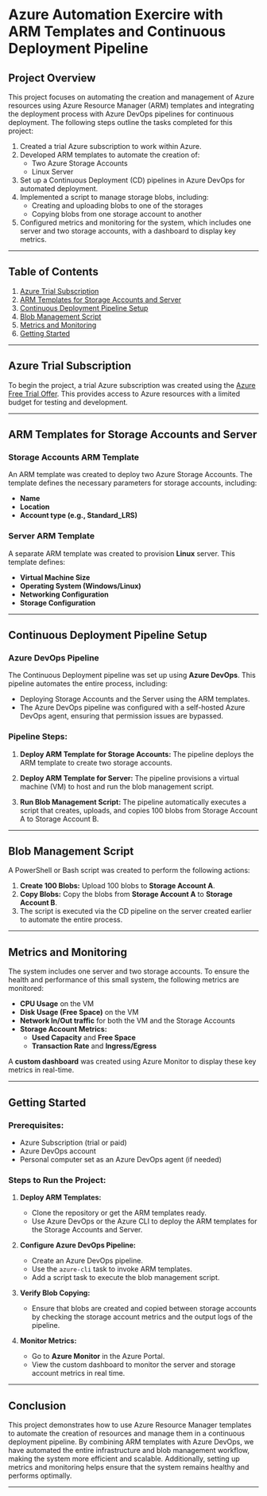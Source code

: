 # Azure Automation Exercire with ARM Templates and Continuous Deployment Pipeline

## Project Overview
This project focuses on automating the creation and management of Azure resources using Azure Resource Manager (ARM) templates and integrating the deployment process with Azure DevOps pipelines for continuous deployment. The following steps outline the tasks completed for this project:

1. Created a trial Azure subscription to work within Azure.
2. Developed ARM templates to automate the creation of:
   - Two Azure Storage Accounts
   - Linux Server
3. Set up a Continuous Deployment (CD) pipelines in Azure DevOps for automated deployment.
4. Implemented a script to manage storage blobs, including:
   - Creating and uploading blobs to one of the storages
   - Copying blobs from one storage account to another
5. Configured metrics and monitoring for the system, which includes one server and two storage accounts, with a dashboard to display key metrics.

---

## Table of Contents
1. [Azure Trial Subscription](#azure-trial-subscription)
2. [ARM Templates for Storage Accounts and Server](#arm-templates-for-storage-accounts-and-server)
3. [Continuous Deployment Pipeline Setup](#continuous-deployment-pipeline-setup)
4. [Blob Management Script](#blob-management-script)
5. [Metrics and Monitoring](#metrics-and-monitoring)
6. [Getting Started](#getting-started)

---

## Azure Trial Subscription
To begin the project, a trial Azure subscription was created using the [Azure Free Trial Offer](https://azure.microsoft.com/en-in/pricing/offers/ms-azr-0044p). This provides access to Azure resources with a limited budget for testing and development.

---

## ARM Templates for Storage Accounts and Server

### Storage Accounts ARM Template
An ARM template was created to deploy two Azure Storage Accounts. The template defines the necessary parameters for storage accounts, including:
- **Name**
- **Location**
- **Account type (e.g., Standard_LRS)**

### Server ARM Template
A separate ARM template was created to provision  **Linux** server. This template defines:
- **Virtual Machine Size**
- **Operating System (Windows/Linux)**
- **Networking Configuration**
- **Storage Configuration**

---

## Continuous Deployment Pipeline Setup

### Azure DevOps Pipeline
The Continuous Deployment pipeline was set up using **Azure DevOps**. This pipeline automates the entire process, including:
- Deploying Storage Accounts and the Server using the ARM templates.
- The Azure DevOps pipeline was configured with a self-hosted Azure DevOps agent, ensuring that permission issues are bypassed.

### Pipeline Steps:
1. **Deploy ARM Template for Storage Accounts:**
   The pipeline deploys the ARM template to create two storage accounts.
   
2. **Deploy ARM Template for Server:**
   The pipeline provisions a virtual machine (VM) to host and run the blob management script.

3. **Run Blob Management Script:**
   The pipeline automatically executes a script that creates, uploads, and copies 100 blobs from Storage Account A to Storage Account B.

---

## Blob Management Script

A PowerShell or Bash script was created to perform the following actions:
1. **Create 100 Blobs:** Upload 100 blobs to **Storage Account A**.
2. **Copy Blobs:** Copy the blobs from **Storage Account A** to **Storage Account B**.
3. The script is executed via the CD pipeline on the server created earlier to automate the entire process.

---

## Metrics and Monitoring

The system includes one server and two storage accounts. To ensure the health and performance of this small system, the following metrics are monitored:

- **CPU Usage** on the VM
- **Disk Usage (Free Space)** on the VM
- **Network In/Out traffic** for both the VM and the Storage Accounts
- **Storage Account Metrics:**
   - **Used Capacity** and **Free Space**
   - **Transaction Rate** and **Ingress/Egress**

A **custom dashboard** was created using Azure Monitor to display these key metrics in real-time.

---

## Getting Started

### Prerequisites:
- Azure Subscription (trial or paid)
- Azure DevOps account
- Personal computer set as an Azure DevOps agent (if needed)

### Steps to Run the Project:
1. **Deploy ARM Templates:**
   - Clone the repository or get the ARM templates ready.
   - Use Azure DevOps or the Azure CLI to deploy the ARM templates for the Storage Accounts and Server.
   
2. **Configure Azure DevOps Pipeline:**
   - Create an Azure DevOps pipeline.
   - Use the `azure-cli` task to invoke ARM templates.
   - Add a script task to execute the blob management script.

3. **Verify Blob Copying:**
   - Ensure that blobs are created and copied between storage accounts by checking the storage account metrics and the output logs of the pipeline.

4. **Monitor Metrics:**
   - Go to **Azure Monitor** in the Azure Portal.
   - View the custom dashboard to monitor the server and storage account metrics in real time.

---

## Conclusion

This project demonstrates how to use Azure Resource Manager templates to automate the creation of resources and manage them in a continuous deployment pipeline. By combining ARM templates with Azure DevOps, we have automated the entire infrastructure and blob management workflow, making the system more efficient and scalable. Additionally, setting up metrics and monitoring helps ensure that the system remains healthy and performs optimally.

---



